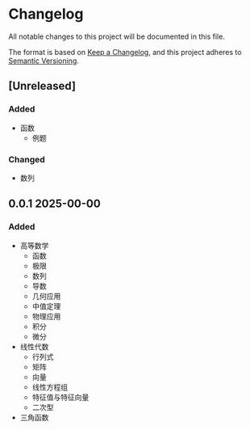 # Changelog

All notable changes to this project will be documented in this file.

The format is based on [Keep a Changelog](https://keepachangelog.com/en/1.1.0/),
and this project adheres to [Semantic Versioning](https://semver.org/spec/v2.0.0.html).

## [Unreleased]

### Added

- 函数
	- 例题

### Changed

- 数列


## 0.0.1 2025-00-00

### Added

- 高等数学
	- 函数
	- 极限
	- 数列
	- 导数
	- 几何应用
	- 中值定理
	- 物理应用
	- 积分
	- 微分
- 线性代数
	- 行列式
	- 矩阵
	- 向量
	- 线性方程组
	- 特征值与特征向量
	- 二次型
- 三角函数




